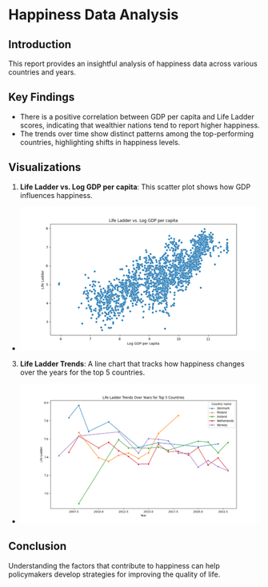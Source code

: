 # Happiness Data Analysis

## Introduction
This report provides an insightful analysis of happiness data across various countries and years.

## Key Findings
- There is a positive correlation between GDP per capita and Life Ladder scores, indicating that wealthier nations tend to report higher happiness.
- The trends over time show distinct patterns among the top-performing countries, highlighting shifts in happiness levels.

## Visualizations
1. **Life Ladder vs. Log GDP per capita**: This scatter plot shows how GDP influences happiness.
- ![life ladder vs gdp](life_ladder_vs_gdp.png)
3. **Life Ladder Trends**: A line chart that tracks how happiness changes over the years for the top 5 countries.
- ![life ladder trend](life_ladder_trend.png)

## Conclusion
Understanding the factors that contribute to happiness can help policymakers develop strategies for improving the quality of life.
